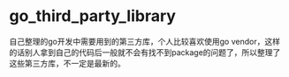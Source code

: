 # go_third_party_library

自己整理的go开发中需要用到的第三方库，个人比较喜欢使用go vendor，这样的话别人拿到自己的代码后一般就不会有找不到package的问题了，所以整理了这些第三方库，不一定是最新的。
